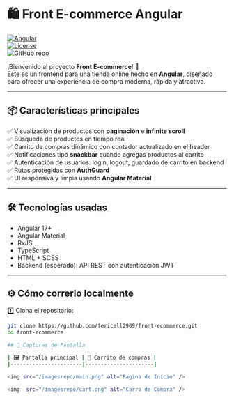# 🛍️ Front E-commerce Angular

[![Angular](https://img.shields.io/badge/angular-17-red?logo=angular)](https://angular.io/)  
[![License](https://img.shields.io/badge/license-MIT-blue)](LICENSE)  
[![GitHub repo](https://img.shields.io/badge/github-repo-green?logo=github)](https://github.com/fericell2909/front-ecommerce)

¡Bienvenido al proyecto **Front E-commerce**! 🚀  
Este es un frontend para una tienda online hecho en **Angular**, diseñado para ofrecer una experiencia de compra moderna, rápida y atractiva.

---

## 📦 Características principales

✅ Visualización de productos con **paginación** e **infinite scroll**  
✅ Búsqueda de productos en tiempo real  
✅ Carrito de compras dinámico con contador actualizado en el header  
✅ Notificaciones tipo **snackbar** cuando agregas productos al carrito  
✅ Autenticación de usuarios: login, logout, guardado de carrito en backend  
✅ Rutas protegidas con **AuthGuard**  
✅ UI responsiva y limpia usando **Angular Material**  

---

## 🛠️ Tecnologías usadas

- Angular 17+
- Angular Material
- RxJS
- TypeScript
- HTML + SCSS
- Backend (esperado): API REST con autenticación JWT

---

## ⚙️ Cómo correrlo localmente

1️⃣ Clona el repositorio:
```bash
git clone https://github.com/fericell2909/front-ecommerce.git
cd front-ecommerce

## 📸 Capturas de Pantalla

| 🖼 Pantalla principal | 🛒 Carrito de compras |
|-----------------------|----------------------|

<img src="/imagesrepo/main.png" alt="Pagina de Inicio" />

<img  src="/imagesrepo/cart.png" alt="Carro de Compra" />

